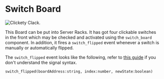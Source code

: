 # Switch Board

![Clickety Clack.](item:computronics:oc_parts@13)

This Board can be put into Server Racks. It has got four clickable switches in the front which may be checked and activated using the `switch_board` component. In addition, it fires a `switch_flipped` event whenever a switch is manually or automatically flipped.

The `switch_flipped` event looks like the following, refer to [this guide](http://ocdoc.cil.li/component:signals) if you don't understand the signal syntax.

`switch_flipped(boardAddress:string, index:number, newState:boolean)`
